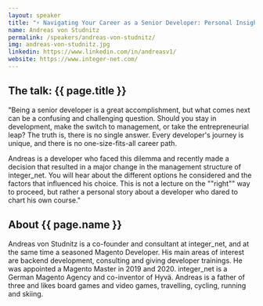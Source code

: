```yaml
---
layout: speaker
title: "⚡ Navigating Your Career as a Senior Developer: Personal Insights and Lessons Learned"
name: Andreas von Studnitz
permalink: /speakers/andreas-von-studnitz/
img: andreas-von-studnitz.jpg
linkedin: https://www.linkedin.com/in/andreasv1/
website: https://www.integer-net.com/
---
```


## The talk: {{ page.title }}

<p>"Being a senior developer is a great accomplishment, but what comes next can be a confusing and challenging question. Should you stay in development, make the switch to management, or take the entrepreneurial leap? The truth is, there is no single answer. Every developer's journey is unique, and there is no one-size-fits-all career path.</p>

<p>Andreas is a developer who faced this dilemma and recently made a decision that resulted in a major change in the management structure of integer_net. You will hear about the different options he considered and the factors that influenced his choice. This is not a lecture on the ""right"" way to proceed, but rather a personal story about a developer who dared to chart his own course."</p>

## About {{ page.name }}

<p>Andreas von Studnitz is a co-founder and consultant at integer_net, and at the same time a seasoned Magento Developer. His main areas of interest are backend development, consulting and giving developer trainings. He was appointed a Magento Master in 2019 and 2020. integer_net is a German Magento Agency and co-inventor of Hyvä. Andreas is a father of three and likes board games and video games, travelling, cycling, running and skiing.</p>
